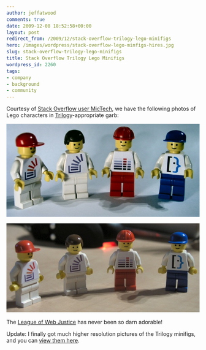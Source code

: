 ```yaml
---
author: jeffatwood
comments: true
date: 2009-12-08 18:52:58+00:00
layout: post
redirect_from: /2009/12/stack-overflow-trilogy-lego-minifigs
hero: /images/wordpress/stack-overflow-lego-minfigs-hires.jpg
slug: stack-overflow-trilogy-lego-minifigs
title: Stack Overflow Trilogy Lego Minifigs
wordpress_id: 2260
tags:
- company
- background
- community
---
```



Courtesy of [Stack Overflow user MicTech](http://stackoverflow.com/users/69684/mictech), we have the following photos of Lego characters in [Trilogy](http://blog.stackoverflow.com/2009/05/the-stack-overflow-trilogy/)-appropriate garb:



![stack-overflow-lego-minifigs](/images/wordpress/stack-overflow-lego-minfigs-hires.jpg)



![stack-overflow-lego-minifigs-2](/images/wordpress/stack-overflow-lego-minfigs-2-hires.jpg)



The [League of Web Justice](http://blog.stackoverflow.com/2009/07/why-cant-you-have-just-one-site/) has never been so darn adorable!



Update: I finally got much higher resolution pictures of the Trilogy minifigs, and you can [view them here](http://www.flickr.com/photos/eggsmclaren/).


